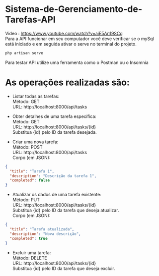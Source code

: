 # Sistema-de-Gerenciamento-de-Tarefas-API
Video : <a> https://www.youtube.com/watch?v=aiE5An19SCg <a>
<br>Para a API funcionar em seu computador você deve verificar se o mySql está iniciado e em seguida ativar o serve no terminal do projeto.

```bash
php artisan serve
```

Para testar API utilize uma ferramenta como o Postman ou o Insomnia
# As operações realizadas são:

- Listar todas as tarefas:
<br>Método: GET
<br>URL: http://localhost:8000/api/tasks

- Obter detalhes de uma tarefa específica:
<br>Método: GET
<br>URL: http://localhost:8000/api/tasks/{id}
<br>Substitua {id} pelo ID da tarefa desejada.

- Criar uma nova tarefa:
<br>Método: POST
<br>URL: http://localhost:8000/api/tasks
<br>Corpo (em JSON):
```Json
{
  "title": "Tarefa 1",
  "description": "Descrição da tarefa 1",
  "completed": false
}
```
- Atualizar os dados de uma tarefa existente:
<br>Método: PUT
<br>URL: http://localhost:8000/api/tasks/{id}
<br>Substitua {id} pelo ID da tarefa que deseja atualizar.
<br>Corpo (em JSON):
```Json
{
  "title": "Tarefa atualizada",
  "description": "Nova descrição",
  "completed": true
}

```
- Excluir uma tarefa:
<br>Método: DELETE
<br>URL: http://localhost:8000/api/tasks/{id}
<br>Substitua {id} pelo ID da tarefa que deseja excluir.


